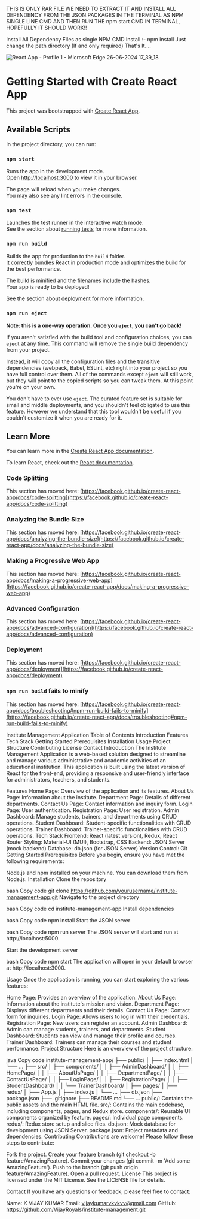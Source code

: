 THIS IS ONLY RAR FILE WE NEED TO EXTRACT IT AND INSTALL ALL DEPENDENCY FROM THE JSON.PACKAGES IN THE TERMINAL AS NPM SINGLE LINE CMD AND THEN RUN THE npm start CMD IN TERMINAL, HOPEFULLY IT SHOULD WORK!!

Install All Dependency Files as single NPM CMD
Install :- npm install
Just change the path directory (If and only required)
That's It....

![React App - Profile 1 - Microsoft​ Edge 26-06-2024 17_39_18](https://github.com/Panchashil/CP-Institute-Management-project/assets/172039007/a4a6a0aa-4b03-4d93-ad2a-34f20756af92)














# Getting Started with Create React App

This project was bootstrapped with [Create React App](https://github.com/facebook/create-react-app).

## Available Scripts

In the project directory, you can run:

### `npm start`

Runs the app in the development mode.\
Open [http://localhost:3000](http://localhost:3000) to view it in your browser.

The page will reload when you make changes.\
You may also see any lint errors in the console.

### `npm test`

Launches the test runner in the interactive watch mode.\
See the section about [running tests](https://facebook.github.io/create-react-app/docs/running-tests) for more information.

### `npm run build`

Builds the app for production to the `build` folder.\
It correctly bundles React in production mode and optimizes the build for the best performance.

The build is minified and the filenames include the hashes.\
Your app is ready to be deployed!

See the section about [deployment](https://facebook.github.io/create-react-app/docs/deployment) for more information.

### `npm run eject`

**Note: this is a one-way operation. Once you `eject`, you can't go back!**

If you aren't satisfied with the build tool and configuration choices, you can `eject` at any time. This command will remove the single build dependency from your project.

Instead, it will copy all the configuration files and the transitive dependencies (webpack, Babel, ESLint, etc) right into your project so you have full control over them. All of the commands except `eject` will still work, but they will point to the copied scripts so you can tweak them. At this point you're on your own.

You don't have to ever use `eject`. The curated feature set is suitable for small and middle deployments, and you shouldn't feel obligated to use this feature. However we understand that this tool wouldn't be useful if you couldn't customize it when you are ready for it.

## Learn More

You can learn more in the [Create React App documentation](https://facebook.github.io/create-react-app/docs/getting-started).

To learn React, check out the [React documentation](https://reactjs.org/).

### Code Splitting

This section has moved here: [https://facebook.github.io/create-react-app/docs/code-splitting](https://facebook.github.io/create-react-app/docs/code-splitting)

### Analyzing the Bundle Size

This section has moved here: [https://facebook.github.io/create-react-app/docs/analyzing-the-bundle-size](https://facebook.github.io/create-react-app/docs/analyzing-the-bundle-size)

### Making a Progressive Web App

This section has moved here: [https://facebook.github.io/create-react-app/docs/making-a-progressive-web-app](https://facebook.github.io/create-react-app/docs/making-a-progressive-web-app)

### Advanced Configuration

This section has moved here: [https://facebook.github.io/create-react-app/docs/advanced-configuration](https://facebook.github.io/create-react-app/docs/advanced-configuration)

### Deployment

This section has moved here: [https://facebook.github.io/create-react-app/docs/deployment](https://facebook.github.io/create-react-app/docs/deployment)

### `npm run build` fails to minify

This section has moved here: [https://facebook.github.io/create-react-app/docs/troubleshooting#npm-run-build-fails-to-minify](https://facebook.github.io/create-react-app/docs/troubleshooting#npm-run-build-fails-to-minify)














Institute Management Application
Table of Contents
Introduction
Features
Tech Stack
Getting Started
Prerequisites
Installation
Usage
Project Structure
Contributing
License
Contact
Introduction
The Institute Management Application is a web-based solution designed to streamline and manage various administrative and academic activities of an educational institution. This application is built using the latest version of React for the front-end, providing a responsive and user-friendly interface for administrators, teachers, and students.

Features
Home Page: Overview of the application and its features.
About Us Page: Information about the institute.
Department Page: Details of different departments.
Contact Us Page: Contact information and inquiry form.
Login Page: User authentication.
Registration Page: User registration.
Admin Dashboard: Manage students, trainers, and departments using CRUD operations.
Student Dashboard: Student-specific functionalities with CRUD operations.
Trainer Dashboard: Trainer-specific functionalities with CRUD operations.
Tech Stack
Frontend: React (latest version), Redux, React Router
Styling: Material-UI (MUI), Bootstrap, CSS
Backend: JSON Server (mock backend)
Database: db.json (for JSON Server)
Version Control: Git
Getting Started
Prerequisites
Before you begin, ensure you have met the following requirements:

Node.js and npm installed on your machine. You can download them from Node.js.
Installation
Clone the repository

bash
Copy code
git clone https://github.com/yourusername/institute-management-app.git
Navigate to the project directory

bash
Copy code
cd institute-management-app
Install dependencies

bash
Copy code
npm install
Start the JSON server

bash
Copy code
npm run server
The JSON server will start and run at http://localhost:5000.

Start the development server

bash
Copy code
npm start
The application will open in your default browser at http://localhost:3000.

Usage
Once the application is running, you can start exploring the various features:

Home Page: Provides an overview of the application.
About Us Page: Information about the institute's mission and vision.
Department Page: Displays different departments and their details.
Contact Us Page: Contact form for inquiries.
Login Page: Allows users to log in with their credentials.
Registration Page: New users can register an account.
Admin Dashboard: Admin can manage students, trainers, and departments.
Student Dashboard: Students can view and manage their profile and courses.
Trainer Dashboard: Trainers can manage their courses and student performance.
Project Structure
Here is an overview of the project structure:

java
Copy code
institute-management-app/
├── public/
│   ├── index.html
│   └── ...
├── src/
│   ├── components/
│   │   ├── AdminDashboard/
│   │   ├── HomePage/
│   │   ├── AboutUsPage/
│   │   ├── DepartmentPage/
│   │   ├── ContactUsPage/
│   │   ├── LoginPage/
│   │   ├── RegistrationPage/
│   │   ├── StudentDashboard/
│   │   └── TrainerDashboard/
│   ├── pages/
│   ├── redux/
│   ├── App.js
│   ├── index.js
│   └── ...
├── db.json
├── package.json
├── .gitignore
├── README.md
└── ...
public/: Contains the public assets and the main HTML file.
src/: Contains the main codebase, including components, pages, and Redux store.
components/: Reusable UI components organized by feature.
pages/: Individual page components.
redux/: Redux store setup and slice files.
db.json: Mock database for development using JSON Server.
package.json: Project metadata and dependencies.
Contributing
Contributions are welcome! Please follow these steps to contribute:

Fork the project.
Create your feature branch (git checkout -b feature/AmazingFeature).
Commit your changes (git commit -m 'Add some AmazingFeature').
Push to the branch (git push origin feature/AmazingFeature).
Open a pull request.
License
This project is licensed under the MIT License. See the LICENSE file for details.

Contact
If you have any questions or feedback, please feel free to contact:

Name: K VIJAY KUMAR
Email: vijaykumarvkvkvv@gmail.com
GitHub: https://github.com/VijayRoyals/institute-management.git









